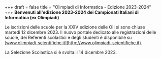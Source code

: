 +++
draft = false
title = "Olimpiadi di Informatica - Edizione 2023-2024"
+++
**Benvenuti all'edizione 2023-2024 dei Campionati Italiani di Informatica (ex Olimpiadi)**

Le iscrizioni delle scuole per la XXIV edizione delle OII si sono chiuse
martedì 12 dicembre 2023. Il nuovo portale dedicato alle registrazioni delle
scuole, dei Referenti scolastici e degli studenti è disponibile su
[www.olimpiadi-scientifiche.it](http://www.olimpiadi-scientifiche.it).

La Selezione Scolastica si è svolta il 14 dicembre 2023.
